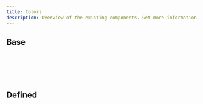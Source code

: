 ```yaml
---
title: Colors
description: Overview of the existing components. Get more information from repo CHANGELOG.
---
```


## Base
<ColorGroup title="Primary">
  <PaletteColors
    name="wb-color-primary"
    :group="[50, 100, 200, 300, 400, 500, 600, 700, 800, 900, 950]"
  />
</ColorGroup>
<br />
<ColorGroup title="Green">
  <PaletteColors
    name="wb-color-green"
    :group="[50, 100, 200, 300, 400, 500, 600, 700, 800, 900, 950]"
  />
</ColorGroup>
<br />
<ColorGroup title="Red">
  <PaletteColors
    name="wb-color-red"
    :group="[50, 100, 200, 300, 400, 500, 600, 700, 800, 900, 950]"
  />
</ColorGroup>
<br />
<ColorGroup title="Yellow">
  <PaletteColors
    name="wb-color-yellow"
    :group="[50, 100, 200, 300, 400, 500, 600, 700, 800, 900, 950]"
  />
</ColorGroup>
<br />
<ColorGroup title="Gray">
  <PaletteColors
    name="wb-color-gray"
    :group="[50, 100, 200, 300, 400, 500, 600, 700, 800, 900, 950]"
  />
</ColorGroup>

## Defined
<ColorGroup title="Text">
  <TextColors
    name="wb-vc-text"
    :group="['main', 'active', 'normal', 'decorative', 'placeholder']"
    variable
  />
</ColorGroup>
<br/>
<ColorGroup title="Border">
  <!-- <BorderColors
    name="wb-color-border"
    :group="['emphasize', 'base', 'soft', 'dinky']"
  /> -->
  <BorderColors
    name="wb-color-border1"
    :group="[1, 2, 3, 4]"
  />
</ColorGroup>
<br/>
<ColorGroup title="Status">
  <StatusColors
    name="wb-vc"
    :group="['success', 'warning', 'danger']"
    variable
  />
</ColorGroup>
<br/>
<ColorGroup title="Layout">
  <LayoutColors
    name="wb-vc"
    :group="['success', 'warning', 'danger']"
    variable
  />
</ColorGroup>